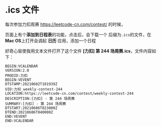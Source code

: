 # .ics 文件

每次参加力扣周赛 https://leetcode-cn.com/contest/ 的时候，

页面上有个**添加到日程表**的功能，点击后，会下载一个 后缀为`.ics`的文件，在 **Mac OS**上打开会调起 **日历** 应用，添加一个日程

好奇心驱使我用文本文件打开了这个文件 **[力扣] 第 244 场周赛.ics**，文件内容如下：

```
BEGIN:VCALENDAR
VERSION:2.0
PRODID:力扣
BEGIN:VEVENT
DTSTAMP:20210602T101939Z
UID:力扣_weekly-contest-244
LOCATION:https://leetcode-cn.com/contest/weekly-contest-244
DESCRIPTION:[力扣] - 第 244 场周赛
SUMMARY:[力扣] - 第 244 场周赛
DTSTART:20210606T023000Z
DTEND:20210606T040000Z
END:VEVENT
END:VCALENDAR
```
